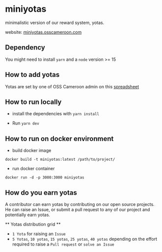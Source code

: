 # miniyotas
minimalistic version of our reward system, yotas.

website: [miniyotas.osscameroon.com](https://miniyotas.osscameroon.com)

## Dependency
You might need to install `yarn` and a `node` version >= 15 

## How to add yotas
Yotas are set by one of OSS Cameroon admin on this [spreadsheet](https://docs.google.com/spreadsheets/d/1T3eiwqCds2kvBsC2L4vh2kEE8zCa3ZaNHzB30spRHpw)

## How to run locally
- install the dependencies with `yarn install`

- Run `yarn dev`

## How to run on docker environment

- build docker image
```
docker build -t miniyotas:latest /path/to/project/
```

- run docker container
``` 
docker run -d -p 3000:3000 miniyotas 
```

## How do you earn yotas

A contributor can earn yotas by contributing on our open source projects.
He can raise an Issue, or submit a pull request to any of our project and potentially earn yotas.

** Yotas distribution grid **
- `1 Yota` for raising an `Issue`
- `5 Yotas`, `10 yotas`, `15 yotas`, `25 yotas`, `40 yotas` depending on the effort required to raise a `Pull request` or `solve an Issue`

